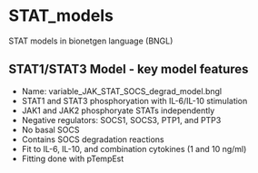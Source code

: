 # STAT_models
STAT models in bionetgen language (BNGL)

## STAT1/STAT3 Model - key model features
- Name: variable_JAK_STAT_SOCS_degrad_model.bngl
- STAT1 and STAT3 phosphoryation with IL-6/IL-10 stimulation
- JAK1 and JAK2 phosphoryate STATs independently
- Negative regulators: SOCS1, SOCS3, PTP1, and PTP3
- No basal SOCS
- Contains SOCS degradation reactions
- Fit to IL-6, IL-10, and combination cytokines (1 and 10 ng/ml)
- Fitting done with pTempEst

